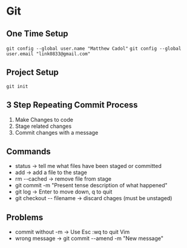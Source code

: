 # Git

## One Time Setup

`git config --global user.name "Matthew Cadol"`
`git config --global user.email "link0833@gmail.com"`

## Project Setup

`git init`

## 3 Step Repeating Commit Process
1. Make Changes to code
2. Stage related changes
3. Commit changes with a message

## Commands

* status -> tell me what files have been staged or committed
* add -> add a file to the stage
* rm --cached -> remove file from stage
* git commit -m "Present tense description of what happened"
* git log -> Enter to move down, q to quit
* git checkout -- filename -> discard chages (must be unstaged)

## Problems
* commit without -m -> Use Esc :wq to quit Vim
* wrong message -> git commit --amend -m "New message"
